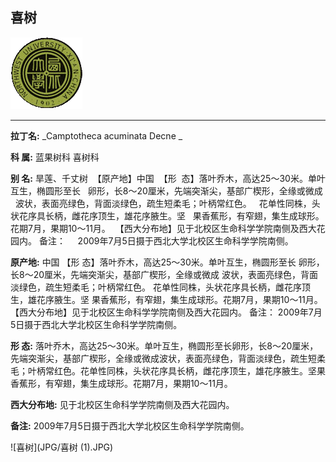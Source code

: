 ## 喜树

![西北大学校园网络植物志](JPG/nwu.gif)

---

**拉丁名:**  _Camptotheca acuminata Decne _

**科 属:** 蓝果树科 喜树科

**别 名:** 旱莲、千丈树
 【原产地】中国
 【形  态】落叶乔木，高达25～30米。单叶互生，椭圆形至长
  卵形，长8～20厘米，先端突渐尖，基部广楔形，全缘或微成
  波状，表面亮绿色，背面淡绿色，疏生短柔毛；叶柄常红色。
  花单性同株，头状花序具长柄，雌花序顶生，雄花序腋生。坚
  果香蕉形，有窄翅，集生成球形。花期7月，果期10～11月。
 【西大分布地】见于北校区生命科学学院南侧及西大花园内。
备注：
    2009年7月5日摄于西北大学北校区生命科学学院南侧。
　

**原产地:** 中国
【形 态】落叶乔木，高达25～30米。单叶互生，椭圆形至长
 卵形，长8～20厘米，先端突渐尖，基部广楔形，全缘或微成
 波状，表面亮绿色，背面淡绿色，疏生短柔毛；叶柄常红色。
 花单性同株，头状花序具长柄，雌花序顶生，雄花序腋生。坚
 果香蕉形，有窄翅，集生成球形。花期7月，果期10～11月。
【西大分布地】见于北校区生命科学学院南侧及西大花园内。
备注：
 2009年7月5日摄于西北大学北校区生命科学学院南侧。
　

**形  态:** 落叶乔木，高达25～30米。单叶互生，椭圆形至长卵形，长8～20厘米，先端突渐尖，基部广楔形，全缘或微成波状，表面亮绿色，背面淡绿色，疏生短柔毛；叶柄常红色。花单性同株，头状花序具长柄，雌花序顶生，雄花序腋生。坚果香蕉形，有窄翅，集生成球形。花期7月，果期10～11月。

**西大分布地:** 见于北校区生命科学学院南侧及西大花园内。

**备注:** 2009年7月5日摄于西北大学北校区生命科学学院南侧。　

![喜树](JPG/喜树 (1).JPG) 

